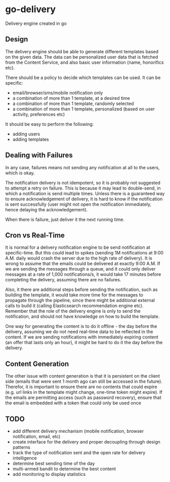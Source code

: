 # go-delivery
Delivery engine created in go

## Design

The delivery engine should be able to generate different templates based on the
given data. The data can be personalized user data that is fetched from the
Content Service, and also basic user information (name, honorifics etc). 

There should be a policy to decide which templates can be used. It can be
specific:

- email/browser/sms/mobile notification only
- a combination of more than 1 template, at a desired time
- a combination of more than 1 template, randomly selected
- a combination of more than 1 template, personalized (based on user activity,
preferences etc)


It should be easy to perform the following:
- adding users
- adding templates

## Dealing with Failures

In any case, failures means not sending any notification at all to the users,
which is okay.

The notification delivery is not idempotent, so it is probably not suggested to
attempt a retry on failure. This is because it may lead to double-send, in
which a notification is send multiple times. Unless there is a guaranteed way
to ensure acknowledgement of delivery, it is hard to know if the notification
is sent successfully (user might not open the notification immediately, hence
delaying the acknowledgement). 

When there is failure, just deliver it the next running time.


## Cron vs Real-Time

It is normal for a delivery notification engine to be send notification at
specific-time. But this could lead to spikes (sending 1M notifications at 9:00
A.M. daily would crash the server due to the high rate of delivery). It is
wrong to assume that the emails could be delivered at exactly 9:00 A.M. If we
are sending the messages through a queue, and it could only deliver messages at
a rate of 1,000 notifications/s, it would take 17 minutes before completing the
delivery, assuming there are no failures.

Also, it there are additional steps before sending the notification, such as
building the template, it would take more time for the messages to propagate
through the pipeline, since there might be additional external calls to build
it (calling Elasticsearch recommendation engine etc). Remember that the role of
the delivery engine is only to send the notification, and should not have
knowledge on how to build the template.


One way for generating the content is to do it offline - the day before the
delivery, assuming we do not need real-time data to be reflected in the
content. If we are sending notifications with immediately expiring content (an
offer that lasts only an hour), it might be hard to do it the day before the
delivery.


## Content Generation

The other issue with content generation is that it is persistent on the client
side (emails that were sent 1 month ago can still be accessed in the future).
Therefor, it is important to ensure there are no contents that could expire
(e.g. url links in the template might change, one-time token might expire). If
the emails are permitting access (such as password recovery), ensure that the
email is embedded with a token that could only be used once

## TODO

- add different delivery mechanism (mobile notification, browser notification, email, etc)
- create interface for the delivery and proper decoupling through design patterns
- track the type of notification sent and the open rate for delivery intelligence
- determine best sending time of the day
- multi-armed bandit to determine the best content
- add monitoring to display statistics
